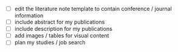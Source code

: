 - [ ] edit the literature note template to contain conference / journal information
- [ ] include abstract for my publications
- [ ] include description for my publications
- [ ] add images / tables for visual content
- [ ] plan my studies / job search